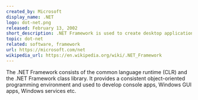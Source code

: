 ```yaml
---
created_by: Microsoft
display_name: .NET
logo: dot-net.png
released: February 13, 2002
short_description: .NET Framework is used to create desktop applications and Web services.
topic: dot-net
related: software, framework
url: https://microsoft.com/net
wikipedia_url: https://en.wikipedia.org/wiki/.NET_Framework
---
```

The .NET Framework consists of the common language runtime (CLR) and the .NET Framework class library. It provides a consistent object-oriented programming environment and used to develop console apps, Windows GUI apps, Windows services etc.




